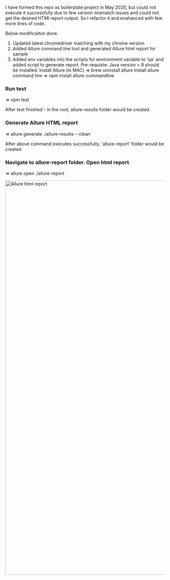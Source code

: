 
I have formed this repo as boilerplate project in May 2020, but could not execute it successfully due to few version mismatch issues and could not get the desired HTMl report output.
So I refactor it and enahanced with few more lines of code.

Below modificaiton done.

1. Updated latest chromedriver matching with my chrome version
2. Added Allure command line tool and generated Allure html report for sample
3. Added env variables into the scripts for environment variable to 'qa' and added script to generate report.
    Pre-requiste: 
      Java version > 8 should be installed.
      Install Allure (in MAC) => brew uninstall allure
      Install allure command line => npm install allure-commandline

### Run test
=> npm test

After test finished - in the root, allure-results folder would be created.

### Generate Allure HTML report
=> allure generate ./allure-results --clean

After above command executes successfully, 'allure-report' folder would be created.

### Navigate to allure-report folder. Open html report

=> allure open ./allure-report


<img width="1242" alt="Allure html report" src="https://user-images.githubusercontent.com/38261145/80930363-091c6000-8dab-11ea-89d4-59f6d89792de.png">
